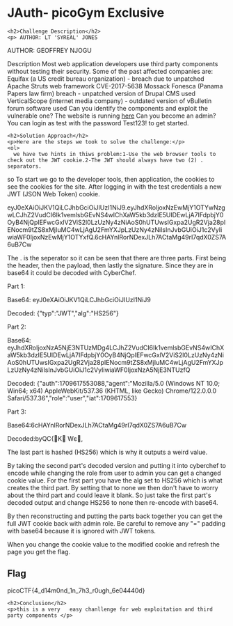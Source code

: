 <title>JAuth- picoGym Exclusive</title>

<!DOCTYPE html>
<html>
 
<body>
    <h1>JAuth- picoGym Exclusive</h1>

    <h2>Challenge Description</h2>
    <p> AUTHOR: LT 'SYREAL' JONES

AUTHOR: GEOFFREY NJOGU

Description
Most web application developers use third party components without testing their security. Some of the past affected companies are:
Equifax (a US credit bureau organization) - breach due to unpatched Apache Struts web framework CVE-2017-5638
Mossack Fonesca (Panama Papers law firm) breach - unpatched version of Drupal CMS used
VerticalScope (internet media company) - outdated version of vBulletin forum software used
Can you identify the components and exploit the vulnerable one?
The website is running <a href="http://saturn.picoctf.net:55824/">here</a> Can you become an admin?
You can login as test with the password Test123! to get started.
</p>

    <h2>Solution Approach</h2>
    <p>Here are the steps we took to solve the challenge:</p>
    <ol>
      we have two hints in thiws problem:1-Use the web browser tools to check out the JWT cookie.2-The JWT should always have two (2) . separators.

so To start we go  to the developer tools, then application, the cookies to see the cookies for the site. After logging in with the test credentials a new JWT (JSON Web Token) cookie.

eyJ0eXAiOiJKV1QiLCJhbGciOiJIUzI1NiJ9.eyJhdXRoIjoxNzEwMjY1OTYwNzgwLCJhZ2VudCI6Ik1vemlsbGEvNS4wIChXaW5kb3dzIE5UIDEwLjA7IFdpbjY0OyB4NjQpIEFwcGxlV2ViS2l0LzUzNy4zNiAoS0hUTUwsIGxpa2UgR2Vja28pIENocm9tZS8xMjIuMC4wLjAgU2FmYXJpLzUzNy4zNiIsInJvbGUiOiJ1c2VyIiwiaWF0IjoxNzEwMjY1OTYxfQ.6cHAYnlRorNDexJLh7ACtaMg49rI7qdX0ZS7A6uB7Cw


The . is the seperator so it can be seen that there are three parts. First being the header, then the payload, then lastly the signature. Since they are in base64 it could be decoded with CyberChef.

Part 1:

Base64: eyJ0eXAiOiJKV1QiLCJhbGciOiJIUzI1NiJ9

Decoded: {"typ":"JWT","alg":"HS256"}

Part 2:

Base64: eyJhdXRoIjoxNzA5NjE3NTUzMDg4LCJhZ2VudCI6Ik1vemlsbGEvNS4wIChXaW5kb3dzIE5UIDEwLjA7IFdpbjY0OyB4NjQpIEFwcGxlV2ViS2l0LzUzNy4zNiAoS0hUTUwsIGxpa2UgR2Vja28pIENocm9tZS8xMjIuMC4wLjAgU2FmYXJpLzUzNy4zNiIsInJvbGUiOiJ1c2VyIiwiaWF0IjoxNzA5NjE3NTUzfQ

Decoded: {"auth":1709617553088,"agent":"Mozilla/5.0 (Windows NT 10.0; Win64; x64) AppleWebKit/537.36 (KHTML, like Gecko) Chrome/122.0.0.0 Safari/537.36","role":"user","iat":1709617553}

Part 3:

Base64:6cHAYnlRorNDexJLh7ACtaMg49rI7qdX0ZS7A6uB7Cw

Decoded:byQC{K Wє,

The last part is hashed (HS256) which is why it outputs a weird value.

By taking the second part's decoded version and putting it into cyberchef to encode while changing the role from user to admin you can get a changed cookie value. For the first part you have the alg set to HS256 which is what creates the third part. By setting that to none we then don't have to worry about the third part and could leave it blank. So just take the first part's decoded output and change HS256 to none then re-encode with base64.

By then reconstructing and putting the parts back together you can get the full JWT cookie back with admin role. Be careful to remove any "=" padding with base64 because it is ignored with JWT tokens.

 

When you change the cookie value to the modified cookie and refresh the page you get the flag.
    </ol>
<br>
    <h2>Flag</h2>
    <p class="flag">picoCTF{4_d14m0nd_1n_7h3_r0ugh_6e04440d}

    <h2>Conclusion</h2>
    <p>this is a very   easy chanllenge for web exploitation and third party components </p>
</body>
</html>




